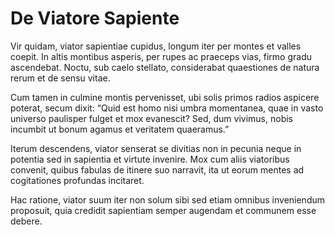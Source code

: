 # De Viatore Sapiente

Vir quidam, viator sapientiae cupidus, longum iter per montes et valles coepit. In altis montibus asperis, per rupes ac praeceps vias, firmo gradu ascendebat. Noctu, sub caelo stellato, considerabat quaestiones de natura rerum et de sensu vitae.

Cum tamen in culmine montis pervenisset, ubi solis primos radios aspicere poterat, secum dixit: “Quid est homo nisi umbra momentanea, quae in vasto universo paulisper fulget et mox evanescit? Sed, dum vivimus, nobis incumbit ut bonum agamus et veritatem quaeramus.”

Iterum descendens, viator senserat se divitias non in pecunia neque in potentia sed in sapientia et virtute invenire. Mox cum aliis viatoribus convenit, quibus fabulas de itinere suo narravit, ita ut eorum mentes ad cogitationes profundas incitaret.

Hac ratione, viator suum iter non solum sibi sed etiam omnibus inveniendum proposuit, quia credidit sapientiam semper augendam et communem esse debere.